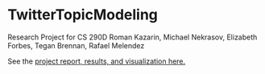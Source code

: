 # TwitterTopicModeling
Research Project for CS 290D
Roman Kazarin, Michael Nekrasov, Elizabeth Forbes, Tegan Brennan, Rafael Melendez

See the [project report, results, and visualization here.](https://mikrasov.github.io/TwitterTopicModel)
